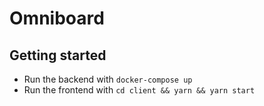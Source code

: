 # Omniboard

## Getting started

- Run the backend with `docker-compose up`
- Run the frontend with `cd client && yarn && yarn start`
